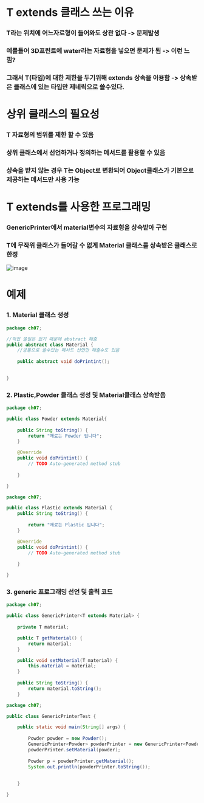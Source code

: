 # T extends 클래스 쓰는 이유
### T라는 위치에 어느자료형이 들어와도 상관 없다 -> 문제발생
### 예를들어 3D프린트에 water라는 자료형을 넣으면 문제가 됨 -> 이런 느낌? 
### 그래서 T(타입)에 대한 제한을 두기위해 extends 상속을 이용함 -> 상속받은 클래스에 있는 타입만 제네릭으로 쓸수있다.

# 상위 클래스의 필요성
### T 자료형의 범위를 제한 할 수 있음
### 상위 클래스에서 선언하거나 정의하는 메서드를 활용할 수 있음
### 상속을 받지 않는 경우 T는 Object로 변환되어 Object클래스가 기본으로 제공하는 메서드만 사용 가능

# T extends를 사용한 프로그래밍
### GenericPrinter에서 material변수의 자료형을 상속받아 구현
### T에 무작위 클래스가 들어갈 수 없게 Material 클래스를 상속받은 클래스로 한정

![image](https://user-images.githubusercontent.com/82345970/184801025-ab28edb7-07ed-4f99-90de-22a77c55825c.png)

# 예제
### 1. Material 클래스 생성
```java
package ch07;

//직접 쓸일은 없기 때문에 abstract 해줌
public abstract class Material {
	//공통으로 쓸수있는 메서드 선언만 해줄수도 있음
	
	public abstract void doPrintint();
	

}
```

### 2. Plastic,Powder 클래스 생성 및 Material클래스 상속받음
```java
package ch07;

public class Powder extends Material{
	
	public String toString() {
		return "재료는 Powder 입니다";
	}

	@Override
	public void doPrintint() {
		// TODO Auto-generated method stub
		
	}

}
```
```java
package ch07;

public class Plastic extends Material {
	public String toString() {
		
		return "재료는 Plastic 입니다";
	}

	@Override
	public void doPrintint() {
		// TODO Auto-generated method stub
		
	}

}
```

### 3. generic 프로그래밍 선언 및 출력 코드
```java
package ch07;

public class GenericPrinter<T extends Material> {
	
	private T material;

	public T getMaterial() {
		return material;
	}

	public void setMaterial(T material) {
		this.material = material;
	}
	
	public String toString() {
		return material.toString();
	}
```
```java
package ch07;

public class GenericPrinterTest {

	public static void main(String[] args) {
		
		Powder powder = new Powder();
		GenericPrinter<Powder> powderPrinter = new GenericPrinter<Powder>();
		powderPrinter.setMaterial(powder);
		
		Powder p = powderPrinter.getMaterial();
		System.out.println(powderPrinter.toString());
		
	
	}

}
```



